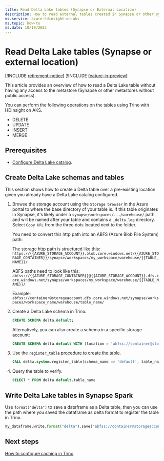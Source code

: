 ```yaml
---
title: Read Delta Lake tables (Synapse or External Location)
description: How to read external tables created in Synapse or other systems into a Trino cluster.
ms.service: azure-hdinsight-on-aks
ms.topic: how-to
ms.date: 10/19/2023
---
```


# Read Delta Lake tables (Synapse or external location)

[!INCLUDE [retirement-notice](../includes/retirement-notice.md)]
[!INCLUDE [feature-in-preview](../includes/feature-in-preview.md)]


This article provides an overview of how to read a Delta Lake table without having any access to the metastore (Synapse or other metastores without public access).

You can perform the following operations on the tables using Trino with HDInsight on AKS.

* DELETE
* UPDATE
* INSERT
* MERGE 
  
## Prerequisites

* [Configure Delta Lake catalog](trino-add-delta-lake-catalog.md).

## Create Delta Lake schemas and tables

This section shows how to create a Delta table over a pre-existing location given you already have a Delta Lake catalog configured.

1. Browse the storage account using the `Storage browser` in the Azure portal to where the base directory of your table is. If this table originates in Synapse, it's likely under a `synapse/workspaces/.../warehouse/` path and will be named after your table and contains a `_delta_log` directory. Select `Copy URL` from the three dots located next to the folder.

    You need to convert this http path into an ABFS (Azure Blob File System) path:

    The storage http path is structured like this:
    `https://{{AZURE_STORAGE_ACCOUNT}}.blob.core.windows.net/{{AZURE_STORAGE_CONTAINER}}/synapse/workspaces/my_workspace/warehouse/{{TABLE_NAME}}/`

    ABFS paths need to look like this:
    `abfss://{{AZURE_STORAGE_CONTAINER}}@{{AZURE_STORAGE_ACCOUNT}}.dfs.core.windows.net/synapse/workspaces/my_workspace/warehouse/{{TABLE_NAME}}/`

    Example:
    `abfss://container@storageaccount.dfs.core.windows.net/synapse/workspaces/workspace_name/warehouse/table_name/`


1. Create a Delta Lake schema in Trino.

    ```sql
    CREATE SCHEMA delta.default;
    ```

    Alternatively, you can also create a schema in a specific storage account:

    ```sql
    CREATE SCHEMA delta.default WITH (location = 'abfss://container@storageaccount.dfs.core.windows.net/trino/');
    ```

1. Use the [`register_table` procedure to create the table](https://trino.io/docs/current/connector/delta-lake.html#register-table).

    ```sql
    CALL delta.system.register_table(schema_name => 'default', table_name => 'table_name', table_location => 'abfss://container@storageaccount.dfs.core.windows.net/synapse/workspaces/workspace_name/warehouse/table_name/');
    ```

1.  Query the table to verify.

    ```sql
    SELECT * FROM delta.default.table_name
    ```

## Write Delta Lake tables in Synapse Spark

Use `format("delta")` to save a dataframe as a Delta table, then you can use the path where you saved the dataframe as delta format to register the table in Trino.

```python
my_dataframe.write.format("delta").save("abfss://container@storageaccount.dfs.core.windows.net/synapse/workspaces/workspace_name/warehouse/table_name")
```
## Next steps
[How to configure caching in Trino](./trino-caching.md)
